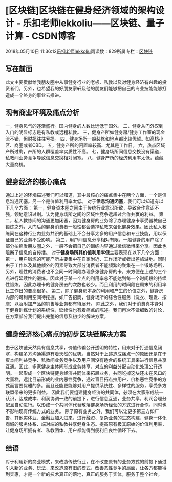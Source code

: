 
# [区块链]区块链在健身经济领域的架构设计 - 乐扣老师lekkoliu——区块链、量子计算 - CSDN博客

2018年05月10日 11:36:12[乐扣老师lekkoliu](https://me.csdn.net/lsttoy)阅读数：829所属专栏：[区块链](https://blog.csdn.net/column/details/20660.html)



## 写在前面
此文主要贡献给我朋友圈中从事健身行业的老板、私教以及对健身经济有兴趣的投资者们。另外，也希望我的好朋友家轩及他的朋友们能够把自己的专业技能能够打造成一个终身的事业去推进。
## 现有商业环境及痛点分析
一，健身风气的逐渐盛行。国内健身的人数比远低于国外。
二，健身从门外汉到入门的明显标志是有私教或远程私教。
三，健身产所如健身房/健身工作室的现金流不错，但财报往往亏损。
四，健身场所一般装修和地点都比较优越。如高档小区、商圈或者CBD。
五，健身产所的闲置率较高、尤其是工作日。
六，热点区域产所过剩，产所的人群覆盖率实质性不高。
七，健身场所间信息交换没有渠道，私教间业务竞争导致信息交换相对闭塞。
八，健身产所的经济利用率太低，蕴藏大量商机。
## 健身经济的核心痛点
通过上述的环境描述我们可以知道，其中最核心的痛点集中在两个方面，一个是信息沟通闭塞。另一个是价值利用率太低。
对于**信息沟通闭塞**，我们可以知道有以下几个方面：
第一，健身资本圈之间由于传统行业意识所致，导致合作意识不强，领地意识过剩。认为健身场所之间的区域性竞争远超过合作共赢的利益。
第二，私人教练间的沟通更加闭塞，因为健身房的业务除了办理健身卡享受器械自己锻炼之外，入门后的健身消费者一般性都会选择私教来强化健身效果。因此私人教练间在这种行业内业务共识的基础上不会分享太多的用户信息和专业技能，用以保证自己的业务不受影响。
第三，用户间信息分享相对有限，一般健身的用户除了部分拍照发朋友圈之外，一般不会把自己的训练内容通过微信微博来分享。因此也阻断了信息的自传播。
对于**健身场所其价值利用率低**主要表现在以下几个方面：
第一，用户锻炼的可能产所主要集中在自家附近、工作场所或者出差旅游地。同时由于工作以及其他额外的因素导致大部分消费者不能频繁的聚集在一个锻炼场所，另外，理性的消费者也不会同一时间段办理多张健身房的卡，来方便在上述的三个点进行延续性的锻炼。因此对于某一个点的利用率总不能达到每一个时间段的持续性锻炼。因此办理卡的健身房去的次数也较少。而且利用的时间段在周末的利用率比工作日的要高很多。
第二，除了健身房本身的利用和产生的价值之外，健身房内部的可利用空间待挖掘，如广告招商，健身场所的综合性服务（洗衣、理发、按摩）以及附加产品的销售等业务都有待展开。
除此之外，我们对于消费真本身对于健身训练计划的系统性，延续性也有着痛点的陈述。我们再次不做细致的讨论，在方案部分我们提出完整的信息及初步的解决方案。
## 健身经济核心痛点的初步区块链解决方案
由于区块链天然具有信息共享，价值传输公开透明的特性，用来对于打通信息闭塞，构建多方沟通渠道有着天然的优势。当然对于上述造成痛点一的原因还是在于资本间利益竞争、私教间业务竞争以及用户间没有适合的系统工具来进行信息共享互通。因此，多家健身主体间形成业务共享，对应的利益分配自动化处理公开透明。一起形成一个区块链健身经济共同体来拓展业务，共同吃掉这块还未在风口的大蛋糕，远比目前形成的业内恶性竞争，通过盲目拓点拉用户，价格恶性竞争的方式而言要优雅的多。而且还能更能够对用户提供系统性、多样性的服务，享受多方联盟带来的更多利益。
因此我们要组建健身经济的共同体，必须在大家形成统一认识，达成成本、利润协调一致的前提下，进行信息互通，业务共享，利润合理分配且自动进行。以形成一个共同体代替散落健身场所经营的方式进行合作。同时也不影响现有传统方式的业务。
除了原有业务之外，我们可以让更多第三方如广告、其他实体业、金融业加入进来，进行融资、复杂业务的生态构建、健身一体化商城的服务体系、端对端的私教共享健身生态。提高原有极其原始的价值利用率，让健身场所拥有者、私教团体、用户都能得到便利且良性循环下去。
## 结语
对于利用新的商业模式，来改造传统行业，在不改变原有的业务方式的前提下通过引入新的业务、玩法，来改造原有旧的模式，改善恶性竞争的局面，让各方都能得到实惠，才是一个新的技术真正的落地，真正的服务于实体，服务于整个社会。

